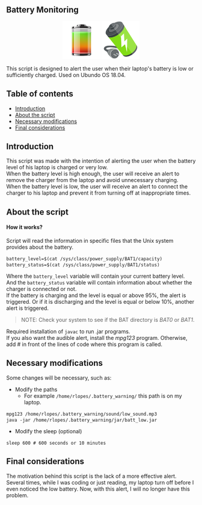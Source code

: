 ## Battery Monitoring

<p align="center">
  <img id="Battery full" src="img/batt_full.png" alt="Battery Full">
  <img id="Battery low" src="img/batt_low.png" alt="Battery Low">
</p>

This script is designed to alert the user when their laptop's battery is low or sufficiently charged.
Used on Ubundo OS 18.04.

## Table of contents
- [Introduction](#introduction)
- [About the script](#about-the-script)
- [Necessary modifications](#necessary-modifications)
- [Final considerations](#final-considerations)

## Introduction
This script was made with the intention of alerting the user when the battery level of his laptop is charged or very low.<br>
When the battery level is high enough, the user will receive an alert to remove the charger from the laptop and avoid unnecessary charging.<br>
When the battery level is low, the user will receive an alert to connect the charger to his laptop and prevent it from turning off at inappropriate times.

## About the script
#### How it works?
Script will read the information in specific files that the Unix system provides about the battery.
<br>
``` shell
battery_level=$(cat /sys/class/power_supply/BAT1/capacity)
battery_status=$(cat /sys/class/power_supply/BAT1/status)  
```
Where the `battery_level` variable will contain your current battery level. And the `battery_status` variable will contain information about whether the charger is connected or not.
<br>
If the battery is charging and the level is equal or above 95%, the alert is triggered. Or if it is discharging and the level is equal or below 10%, another alert is triggered.
> NOTE: Check your system to see if the BAT directory is *BAT0* or *BAT1*.

Required installation of `javac` to run .jar programs. <br>
If you also want the audible alert, install the *mpg123* program. Otherwise, add \# in front of the lines of code where this program is called.

## Necessary modifications
Some changes will be necessary, such as: <br>
- Modify the paths
  - For example `/home/rlopes/.battery_warning/` this path is on my laptop. 
``` shell
mpg123 /home/rlopes/.battery_warning/sound/low_sound.mp3
java -jar /home/rlopes/.battery_warning/jar/batt_low.jar 
```  

- Modify the sleep (optional)
``` shell
sleep 600 # 600 seconds or 10 minutes
```
## Final considerations
The motivation behind this script is the lack of a more effective alert. Several times, while I was coding or just reading, my laptop turn off before I even noticed the low battery. Now, with this alert, I will no longer have this problem.
